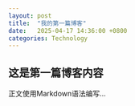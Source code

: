 ```yaml
---
layout: post
title:  "我的第一篇博客"
date:   2025-04-17 14:36:00 +0800
categories: Technology
---
```


## 这是第一篇博客内容
正文使用Markdown语法编写...